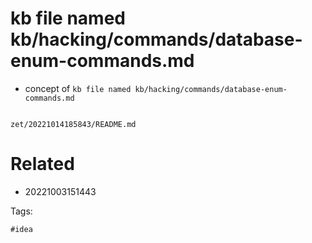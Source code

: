 # kb file named kb/hacking/commands/database-enum-commands.md

- concept of `kb file named kb/hacking/commands/database-enum-commands.md`

```
```

` zet/20221014185843/README.md `

# Related

- 20221003151443

Tags:

    #idea
